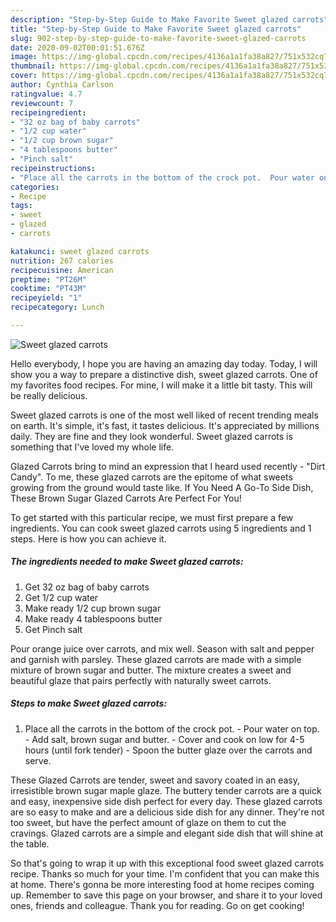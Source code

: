 ```yaml
---
description: "Step-by-Step Guide to Make Favorite Sweet glazed carrots"
title: "Step-by-Step Guide to Make Favorite Sweet glazed carrots"
slug: 902-step-by-step-guide-to-make-favorite-sweet-glazed-carrots
date: 2020-09-02T00:01:51.676Z
image: https://img-global.cpcdn.com/recipes/4136a1a1fa38a827/751x532cq70/sweet-glazed-carrots-recipe-main-photo.jpg
thumbnail: https://img-global.cpcdn.com/recipes/4136a1a1fa38a827/751x532cq70/sweet-glazed-carrots-recipe-main-photo.jpg
cover: https://img-global.cpcdn.com/recipes/4136a1a1fa38a827/751x532cq70/sweet-glazed-carrots-recipe-main-photo.jpg
author: Cynthia Carlson
ratingvalue: 4.7
reviewcount: 7
recipeingredient:
- "32 oz bag of baby carrots"
- "1/2 cup water"
- "1/2 cup brown sugar"
- "4 tablespoons butter"
- "Pinch salt"
recipeinstructions:
- "Place all the carrots in the bottom of the crock pot.  Pour water on top. Add salt, brown sugar and butter. Cover and cook on low for 4-5 hours (until fork tender) Spoon the butter glaze over the carrots and serve."
categories:
- Recipe
tags:
- sweet
- glazed
- carrots

katakunci: sweet glazed carrots 
nutrition: 267 calories
recipecuisine: American
preptime: "PT26M"
cooktime: "PT43M"
recipeyield: "1"
recipecategory: Lunch

---
```



![Sweet glazed carrots](https://img-global.cpcdn.com/recipes/4136a1a1fa38a827/751x532cq70/sweet-glazed-carrots-recipe-main-photo.jpg)

Hello everybody, I hope you are having an amazing day today. Today, I will show you a way to prepare a distinctive dish, sweet glazed carrots. One of my favorites food recipes. For mine, I will make it a little bit tasty. This will be really delicious.

Sweet glazed carrots is one of the most well liked of recent trending meals on earth. It's simple, it's fast, it tastes delicious. It's appreciated by millions daily. They are fine and they look wonderful. Sweet glazed carrots is something that I've loved my whole life.

Glazed Carrots bring to mind an expression that I heard used recently - &#34;Dirt Candy&#34;. To me, these glazed carrots are the epitome of what sweets growing from the ground would taste like. If You Need A Go-To Side Dish, These Brown Sugar Glazed Carrots Are Perfect For You!


To get started with this particular recipe, we must first prepare a few ingredients. You can cook sweet glazed carrots using 5 ingredients and 1 steps. Here is how you can achieve it.

<!--inarticleads1-->

##### The ingredients needed to make Sweet glazed carrots:

1. Get 32 oz bag of baby carrots
1. Get 1/2 cup water
1. Make ready 1/2 cup brown sugar
1. Make ready 4 tablespoons butter
1. Get Pinch salt


Pour orange juice over carrots, and mix well. Season with salt and pepper and garnish with parsley. These glazed carrots are made with a simple mixture of brown sugar and butter. The mixture creates a sweet and beautiful glaze that pairs perfectly with naturally sweet carrots. 

<!--inarticleads2-->

##### Steps to make Sweet glazed carrots:

1. Place all the carrots in the bottom of the crock pot.  - Pour water on top. - Add salt, brown sugar and butter. - Cover and cook on low for 4-5 hours (until fork tender) - Spoon the butter glaze over the carrots and serve.


These Glazed Carrots are tender, sweet and savory coated in an easy, irresistible brown sugar maple glaze. The buttery tender carrots are a quick and easy, inexpensive side dish perfect for every day. These glazed carrots are so easy to make and are a delicious side dish for any dinner. They&#39;re not too sweet, but have the perfect amount of glaze on them to cut the cravings. Glazed carrots are a simple and elegant side dish that will shine at the table. 

So that's going to wrap it up with this exceptional food sweet glazed carrots recipe. Thanks so much for your time. I'm confident that you can make this at home. There's gonna be more interesting food at home recipes coming up. Remember to save this page on your browser, and share it to your loved ones, friends and colleague. Thank you for reading. Go on get cooking!
